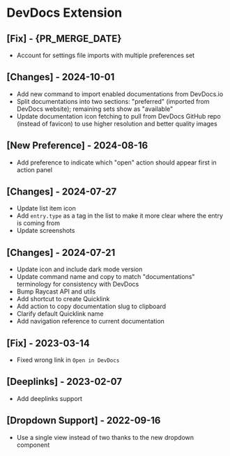 # DevDocs Extension

## [Fix] - {PR_MERGE_DATE}

- Account for settings file imports with multiple preferences set

## [Changes] - 2024-10-01

- Add new command to import enabled documentations from DevDocs.io
- Split documentations into two sections: "preferred" (imported from DevDocs website); remaining sets show as "available"
- Update documentation icon fetching to pull from DevDocs GitHub repo (instead of favicon) to use higher resolution and better quality images

## [New Preference] - 2024-08-16

- Add preference to indicate which "open" action should appear first in action panel

## [Changes] - 2024-07-27

- Update list item icon
- Add `entry.type` as a tag in the list to make it more clear where the entry is coming from
- Update screenshots

## [Changes] - 2024-07-21

- Update icon and include dark mode version
- Update command name and copy to match "documentations" terminology for consistency with DevDocs
- Bump Raycast API and utils
- Add shortcut to create Quicklink
- Add action to copy documentation slug to clipboard
- Clarify default Quicklink name
- Add navigation reference to current documentation

## [Fix] - 2023-03-14

- Fixed wrong link in `Open in DevDocs`

## [Deeplinks] - 2023-02-07

- Add deeplinks support

## [Dropdown Support] - 2022-09-16

- Use a single view instead of two thanks to the new dropdown component
